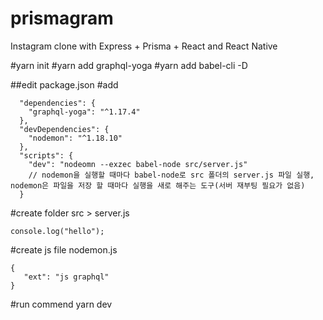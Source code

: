 # prismagram
Instagram clone with Express + Prisma + React and React Native


#yarn init
#yarn add graphql-yoga
#yarn add babel-cli -D 

##edit package.json
#add 
```
  "dependencies": {
    "graphql-yoga": "^1.17.4"
  },
  "devDependencies": {
    "nodemon": "^1.18.10"
  },
  "scripts": {
    "dev": "nodeomn --exzec babel-node src/server.js" 
    // nodemon을 실행할 때마다 babel-node로 src 폴더의 server.js 파일 실행, nodemon은 파일을 저장 할 때마다 실행을 새로 해주는 도구(서버 재부팅 필요가 없음) 
  }
  ```
  
#create folder
 src > server.js 
 ```
 console.log("hello");
 ```
#create js file
 nodemon.js
 ```
{
    "ext": "js graphql"
}
```

#run commend 
yarn dev 


